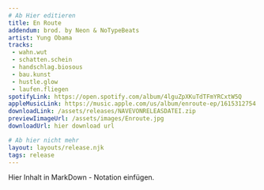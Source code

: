 ```yaml
---
# Ab Hier editieren
title: En Route
addendum: brod. by Neon & NoTypeBeats
artist: Yung Obama
tracks:
 - wahn.wut
 - schatten.schein
 - handschlag.biosous
 - bau.kunst
 - hustle.glow
 - laufen.fliegen
spotifyLink: https://open.spotify.com/album/4lguZpXKuTdTFmYRCxtW5Q
appleMusicLink: https://music.apple.com/us/album/enroute-ep/1615312754
downloadLink: /assets/releases/NAVEVONRELEASDATEI.zip
previewIimageUrl: /assets/images/Enroute.jpg
downloadUrl: hier download url

# Ab hier nicht mehr
layout: layouts/release.njk
tags: release
---
```


Hier Inhalt in MarkDown - Notation einfügen.